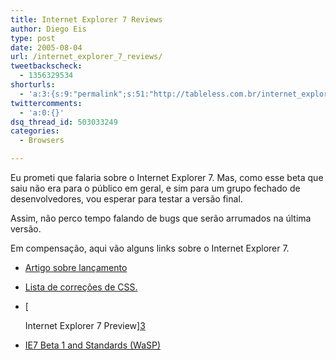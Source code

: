 ```yaml
---
title: Internet Explorer 7 Reviews
author: Diego Eis
type: post
date: 2005-08-04
url: /internet_explorer_7_reviews/
tweetbackscheck:
  - 1356329534
shorturls:
  - 'a:3:{s:9:"permalink";s:51:"http://tableless.com.br/internet_explorer_7_reviews";s:7:"tinyurl";s:26:"http://tinyurl.com/3w6fmvx";s:4:"isgd";s:19:"http://is.gd/1kzU9Y";}'
twittercomments:
  - 'a:0:{}'
dsq_thread_id: 503033249
categories:
  - Browsers

---
```

Eu prometi que falaria sobre o Internet Explorer 7. Mas, como esse beta que saiu não era para o público em geral, e sim para um grupo fechado de desenvolvedores, vou esperar para testar a versão final.
  
Assim, não perco tempo falando de bugs que serão arrumados na última versão. 

Em compensação, aqui vão alguns links sobre o Internet Explorer 7. 

  * [Artigo sobre lançamento][1]
  * [Lista de correções de CSS.][2]
  * [
  
    Internet Explorer 7 Preview][3]
  * [IE7 Beta 1 and Standards (WaSP)][4]

 [1]: http://www.windowsitpro.com/windowspaulthurrott/Article/ArticleID/47208/windowspaulthurrott_47208.html
 [2]: http://blogs.msdn.com/ie/archive/2005/07/29/445242.aspx
 [3]: http://www.winsupersite.com/reviews/ie7_preview_1.asp
 [4]: http://webstandards.org/buzz/archive/2005_07.html#a000541